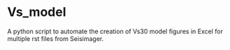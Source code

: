 # Vs_model
A python script to automate the creation of Vs30 model figures in Excel for multiple rst files from Seisimager.
